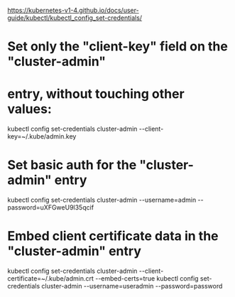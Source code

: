 https://kubernetes-v1-4.github.io/docs/user-guide/kubectl/kubectl_config_set-credentials/
# Set only the "client-key" field on the "cluster-admin"
# entry, without touching other values:
kubectl config set-credentials cluster-admin --client-key=~/.kube/admin.key

# Set basic auth for the "cluster-admin" entry
kubectl config set-credentials cluster-admin --username=admin --password=uXFGweU9l35qcif

# Embed client certificate data in the "cluster-admin" entry
kubectl config set-credentials cluster-admin --client-certificate=~/.kube/admin.crt --embed-certs=true
kubectl config set-credentials cluster-admin --username=useradmin --password=password